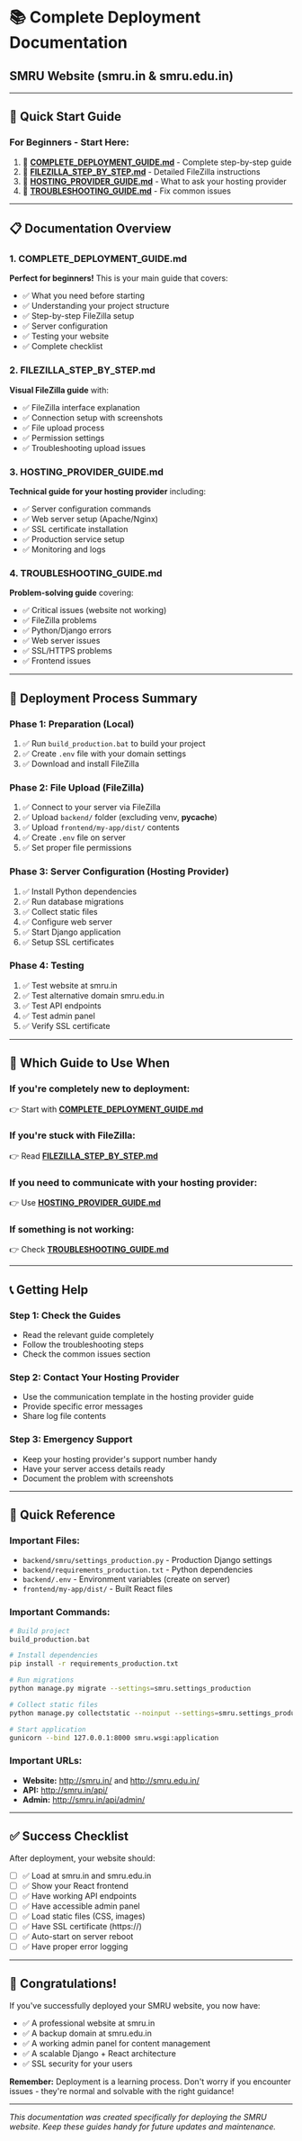 # 📚 Complete Deployment Documentation
## SMRU Website (smru.in & smru.edu.in)

---

## 🎯 **Quick Start Guide**

### **For Beginners - Start Here:**
1. 📖 **[COMPLETE_DEPLOYMENT_GUIDE.md](COMPLETE_DEPLOYMENT_GUIDE.md)** - Complete step-by-step guide
2. 📁 **[FILEZILLA_STEP_BY_STEP.md](FILEZILLA_STEP_BY_STEP.md)** - Detailed FileZilla instructions
3. 🏢 **[HOSTING_PROVIDER_GUIDE.md](HOSTING_PROVIDER_GUIDE.md)** - What to ask your hosting provider
4. 🔧 **[TROUBLESHOOTING_GUIDE.md](TROUBLESHOOTING_GUIDE.md)** - Fix common issues

---

## 📋 **Documentation Overview**

### **1. COMPLETE_DEPLOYMENT_GUIDE.md**
**Perfect for beginners!** This is your main guide that covers:
- ✅ What you need before starting
- ✅ Understanding your project structure
- ✅ Step-by-step FileZilla setup
- ✅ Server configuration
- ✅ Testing your website
- ✅ Complete checklist

### **2. FILEZILLA_STEP_BY_STEP.md**
**Visual FileZilla guide** with:
- ✅ FileZilla interface explanation
- ✅ Connection setup with screenshots
- ✅ File upload process
- ✅ Permission settings
- ✅ Troubleshooting upload issues

### **3. HOSTING_PROVIDER_GUIDE.md**
**Technical guide for your hosting provider** including:
- ✅ Server configuration commands
- ✅ Web server setup (Apache/Nginx)
- ✅ SSL certificate installation
- ✅ Production service setup
- ✅ Monitoring and logs

### **4. TROUBLESHOOTING_GUIDE.md**
**Problem-solving guide** covering:
- ✅ Critical issues (website not working)
- ✅ FileZilla problems
- ✅ Python/Django errors
- ✅ Web server issues
- ✅ SSL/HTTPS problems
- ✅ Frontend issues

---

## 🚀 **Deployment Process Summary**

### **Phase 1: Preparation (Local)**
1. ✅ Run `build_production.bat` to build your project
2. ✅ Create `.env` file with your domain settings
3. ✅ Download and install FileZilla

### **Phase 2: File Upload (FileZilla)**
1. ✅ Connect to your server via FileZilla
2. ✅ Upload `backend/` folder (excluding venv, __pycache__)
3. ✅ Upload `frontend/my-app/dist/` contents
4. ✅ Create `.env` file on server
5. ✅ Set proper file permissions

### **Phase 3: Server Configuration (Hosting Provider)**
1. ✅ Install Python dependencies
2. ✅ Run database migrations
3. ✅ Collect static files
4. ✅ Configure web server
5. ✅ Start Django application
6. ✅ Setup SSL certificates

### **Phase 4: Testing**
1. ✅ Test website at smru.in
2. ✅ Test alternative domain smru.edu.in
3. ✅ Test API endpoints
4. ✅ Test admin panel
5. ✅ Verify SSL certificate

---

## 🎯 **Which Guide to Use When**

### **If you're completely new to deployment:**
👉 Start with **[COMPLETE_DEPLOYMENT_GUIDE.md](COMPLETE_DEPLOYMENT_GUIDE.md)**

### **If you're stuck with FileZilla:**
👉 Read **[FILEZILLA_STEP_BY_STEP.md](FILEZILLA_STEP_BY_STEP.md)**

### **If you need to communicate with your hosting provider:**
👉 Use **[HOSTING_PROVIDER_GUIDE.md](HOSTING_PROVIDER_GUIDE.md)**

### **If something is not working:**
👉 Check **[TROUBLESHOOTING_GUIDE.md](TROUBLESHOOTING_GUIDE.md)**

---

## 📞 **Getting Help**

### **Step 1: Check the Guides**
- Read the relevant guide completely
- Follow the troubleshooting steps
- Check the common issues section

### **Step 2: Contact Your Hosting Provider**
- Use the communication template in the hosting provider guide
- Provide specific error messages
- Share log file contents

### **Step 3: Emergency Support**
- Keep your hosting provider's support number handy
- Have your server access details ready
- Document the problem with screenshots

---

## 🔧 **Quick Reference**

### **Important Files:**
- `backend/smru/settings_production.py` - Production Django settings
- `backend/requirements_production.txt` - Python dependencies
- `backend/.env` - Environment variables (create on server)
- `frontend/my-app/dist/` - Built React files

### **Important Commands:**
```bash
# Build project
build_production.bat

# Install dependencies
pip install -r requirements_production.txt

# Run migrations
python manage.py migrate --settings=smru.settings_production

# Collect static files
python manage.py collectstatic --noinput --settings=smru.settings_production

# Start application
gunicorn --bind 127.0.0.1:8000 smru.wsgi:application
```

### **Important URLs:**
- **Website:** http://smru.in/ and http://smru.edu.in/
- **API:** http://smru.in/api/
- **Admin:** http://smru.in/api/admin/

---

## ✅ **Success Checklist**

After deployment, your website should:
- [ ] ✅ Load at smru.in and smru.edu.in
- [ ] ✅ Show your React frontend
- [ ] ✅ Have working API endpoints
- [ ] ✅ Have accessible admin panel
- [ ] ✅ Load static files (CSS, images)
- [ ] ✅ Have SSL certificate (https://)
- [ ] ✅ Auto-start on server reboot
- [ ] ✅ Have proper error logging

---

## 🎉 **Congratulations!**

If you've successfully deployed your SMRU website, you now have:
- ✅ A professional website at smru.in
- ✅ A backup domain at smru.edu.in
- ✅ A working admin panel for content management
- ✅ A scalable Django + React architecture
- ✅ SSL security for your users

**Remember:** Deployment is a learning process. Don't worry if you encounter issues - they're normal and solvable with the right guidance!

---

*This documentation was created specifically for deploying the SMRU website. Keep these guides handy for future updates and maintenance.*

